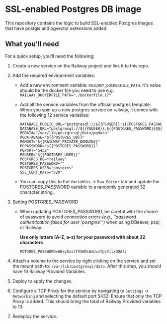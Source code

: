 # SSL-enabled Postgres DB image

This repository contains the logic to build SSL-enabled Postgres images that have postgis and pgvector extensions added.


## What you'll need

For a quick setup, you'll need the following:

1. Create a new service on the Railway project and link it to this repo.

2. Add the required environment variables:

    - Add a new environment variable: `RAILWAY_DOCKERFILE_PATH`. It's value should be the docker file you need to use e.g. `RAILWAY_DOCKERFILE_PATH="./Dockerfile.17"`

    - Add all the service variables from the official postgres template. When you spin up a new postgres service on railway, it comes with the following 12 service variables:
        ```
        DATABASE_PUBLIC_URL="postgresql://${{PGUSER}}:${{POSTGRES_PASSWORD}}@${{RAILWAY_TCP_PROXY_DOMAIN}}:${{RAILWAY_TCP_PROXY_PORT}}/${{PGDATABASE}}"
        DATABASE_URL="postgresql://${{PGUSER}}:${{POSTGRES_PASSWORD}}@${{RAILWAY_PRIVATE_DOMAIN}}:5432/${{PGDATABASE}}"
        PGDATA="/var/lib/postgresql/data/pgdata"
        PGDATABASE="${{POSTGRES_DB}}"
        PGHOST="${{RAILWAY_PRIVATE_DOMAIN}}"
        PGPASSWORD="${{POSTGRES_PASSWORD}}"
        PGPORT="5432"
        PGUSER="${{POSTGRES_USER}}"
        POSTGRES_DB="railway"
        POSTGRES_PASSWORD=""
        POSTGRES_USER="postgres"
        SSL_CERT_DAYS="820"
        ```
    - You can copy this to the `Variables` -> `Raw Editor` tab and update the POSTGRES_PASSWORD variable to a randomly generated 32 character string.

3. Setting POSTGRES_PASSWORD

    - When updating POSTGRES_PASSWORD, be careful with the choice of password to avoid connection errors *(e.g., “password authentication failed for user ‘postgres’”)* when         using DBeaver, psql, or Railway.

        **Use only letters (A–Z, a–z) for your password with about 32 characters**
        ```
        POTGRES_PASSWORD=ABxySxziTVSWDiWxUvxYpsYilxQOAlz
         ```
        
4. Attach a volume to the service by right clicking on the service and set the mount path to: `/var/lib/postgresql/data`. After this step, you should have 10 Railway Provided Variables.

5. Deploy to apply the changes.

6. Configure a TCP Proxy for the service by navigating to `Settings` -> `Networking` and selecting the default port 5432. Ensure that only the TCP Proxy is added. This should bring the total of Railway Provided variables to 13.

7. Redeploy the service.
